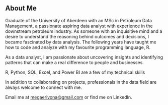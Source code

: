 ## About Me
Graduate of the University of Aberdeen with an MSc in Petroleum Data Management, a passionate aspiring data analyst with experience in the downstream petroleum industry. As someone with an inquisitive mind and a desire to understand the reasoning behind outcomes and decisions, I became fascinated by data analysis. The following years have taught me how to code and analyze with my favourite programming language, R.

As a data analyst, I am passionate about uncovering insights and identifying patterns that can make a real difference to people and businesses.

R, Python, SQL, Excel, and Power BI are a few of my technical skills

In addition to collaborating on projects, professionals in the data field are always welcome to connect with me. 

Email me at megaerivona@gmail.com or find me on LinkedIn.
